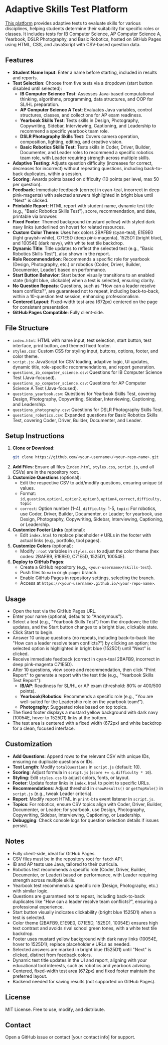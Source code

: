 # Adaptive Skills Test Platform

[This platform](https://kappter.github.io/adaptivetesting/) provides adaptive tests to evaluate skills for various disciplines, helping students determine their suitability for specific roles or classes. It includes tests for IB Computer Science, AP Computer Science A, Yearbook, DSLR Photography, and Basic Robotics, hosted on GitHub Pages using HTML, CSS, and JavaScript with CSV-based question data.

## Features
- **Student Name Input**: Enter a name before starting, included in results and reports.
- **Test Selection**: Choose from five tests via a dropdown (start button disabled until selected):
  - **IB Computer Science Test**: Assesses Java-based computational thinking, algorithms, programming, data structures, and OOP for SL/HL preparation.
  - **AP Computer Science A Test**: Evaluates Java variables, control structures, classes, and collections for AP exam readiness.
  - **Yearbook Skills Test**: Tests skills in Design, Photography, Copywriting, Sidebar, Interviewing, Captioning, and Leadership to recommend a specific yearbook team role.
  - **DSLR Photography Skills Test**: Covers camera operation, composition, lighting, editing, and creative vision.
  - **Basic Robotics Skills Test**: Tests skills in Coder, Driver, Builder, Documenter, and Leader roles to recommend a specific robotics team role, with Leader requiring strength across multiple skills.
- **Adaptive Testing**: Adjusts question difficulty (increases for correct, decreases for incorrect) without repeating questions, including back-to-back duplicates, within a session.
- **Scoring**: Awards points based on difficulty (10 points per level, max 50 per question).
- **Feedback**: Immediate feedback (correct in cyan-teal, incorrect in deep pink-magenta) with selected answers highlighted in bright blue until "Next" is clicked.
- **Printable Report**: HTML report with student name, dynamic test title (e.g., "Basic Robotics Skills Test"), score, recommendation, and date, printable via browser.
- **Fixed Footer**: Themed background (mustard yellow) with styled dark navy links (underlined on hover) for related resources.
- **Custom Color Theme**: Uses hex colors 2BAFB9 (cyan-teal), E1E9E0 (light grayish-white), C71E5D (deep pink-magenta), 1525D1 (bright blue), and 10054E (dark navy), with white test tile backdrop.
- **Dynamic Title**: Title updates to reflect the selected test (e.g., "Basic Robotics Skills Test"), also shown in the report.
- **Role Recommendation**: Recommends a specific role for yearbook (Design, Photography, etc.) or robotics (Coder, Driver, Builder, Documenter, Leader) based on performance.
- **Start Button Behavior**: Start button visually transitions to an enabled state (bright blue, clickable) when a test is selected, ensuring clarity.
- **No Question Repeats**: Questions, such as "How can a leader resolve team conflicts?", are guaranteed not to repeat, including back-to-back, within a 10-question test session, enhancing professionalism.
- **Centered Layout**: Fixed-width test area (672px) centered on the page for consistent presentation.
- **GitHub Pages Compatible**: Fully client-side.

## File Structure
- `index.html`: HTML with name input, test selection, start button, test interface, print button, and themed fixed footer.
- `styles.css`: Custom CSS for styling input, buttons, options, footer, and color theme.
- `script.js`: JavaScript for CSV loading, adaptive logic, UI updates, dynamic title, role-specific recommendations, and report generation.
- `questions_ib_computer_science.csv`: Questions for IB Computer Science Test (Java-focused).
- `questions_ap_computer_science.csv`: Questions for AP Computer Science A Test (Java-focused).
- `questions_yearbook.csv`: Questions for Yearbook Skills Test, covering Design, Photography, Copywriting, Sidebar, Interviewing, Captioning, and Leadership.
- `questions_photography.csv`: Questions for DSLR Photography Skills Test.
- `questions_robotics.csv`: Expanded questions for Basic Robotics Skills Test, covering Coder, Driver, Builder, Documenter, and Leader.

## Setup Instructions
1. **Clone or Download**:
   ```bash
   git clone https://github.com/<your-username>/<your-repo-name>.git
   ```
2. **Add Files**: Ensure all files (`index.html`, `styles.css`, `script.js`, and all CSVs) are in the repository root.
3. **Customize Questions** (optional):
   - Edit the respective CSV to add/modify questions, ensuring unique `id` values.
   - Format: `id,question,option1,option2,option3,option4,correct,difficulty,topic`
   - `correct`: Option number (1-4), `difficulty`: 1-5, `topic`: For robotics, use Coder, Driver, Builder, Documenter, or Leader; for yearbook, use Design, Photography, Copywriting, Sidebar, Interviewing, Captioning, or Leadership.
4. **Customize Footer Links** (optional):
   - Edit `index.html` to replace placeholder `#` URLs in the footer with actual links (e.g., portfolio, tool pages).
5. **Customize Colors** (optional):
   - Modify `:root` variables in `styles.css` to adjust the color theme (hex codes: 2BAFB9, E1E9E0, C71E5D, 1525D1, 10054E).
6. **Deploy to GitHub Pages**:
   - Create a GitHub repository (e.g., `<your-username>/skills-test`).
   - Push files to `main` or `gh-pages` branch.
   - Enable GitHub Pages in repository settings, selecting the branch.
   - Access at `https://<your-username>.github.io/<your-repo-name>`.

## Usage
- Open the test via the GitHub Pages URL.
- Enter your name (optional, defaults to "Anonymous").
- Select a test (e.g., "Yearbook Skills Test") from the dropdown; the title updates, and the Start button changes to a bright blue, clickable state.
- Click Start to begin.
- Answer 10 unique questions (no repeats, including back-to-back like "How can a leader resolve team conflicts?") by clicking an option; the selected option is highlighted in bright blue (1525D1) until "Next" is clicked.
- Receive immediate feedback (correct in cyan-teal 2BAFB9, incorrect in deep pink-magenta C71E5D).
- After 10 questions, view score and recommendation, then click "Print Report" to generate a report with the test title (e.g., "Yearbook Skills Test Report"):
  - **IB/AP**: Readiness for SL/HL or AP exam (threshold: 80% or 400/500 points).
  - **Yearbook/Robotics**: Recommends a specific role (e.g., "You are well-suited for the Leadership role on the yearbook team!").
  - **Photography**: Suggested roles based on top topics.
- The fixed footer displays a mustard yellow background with dark navy (10054E, hover to 1525D1) links at the bottom.
- The test area is centered with a fixed width (672px) and white backdrop for a clean, focused interface.

## Customization
- **Add Questions**: Append rows to the relevant CSV with unique IDs, ensuring no duplicate questions or IDs.
- **Test Length**: Modify `totalQuestions` in `script.js` (default: 10).
- **Scoring**: Adjust formula in `script.js` (`score += q.difficulty * 10`).
- **Styling**: Edit `styles.css` to adjust colors, fonts, or layout.
- **Footer**: Update footer links in `index.html` to point to specific URLs.
- **Recommendations**: Adjust threshold in `showResults()` or `getTopRole()` in `script.js` (e.g., tweak Leader criteria).
- **Report**: Modify report HTML in `print-btn` event listener in `script.js`.
- **Topics**: For robotics, ensure CSV topics align with Coder, Driver, Builder, Documenter, or Leader; for yearbook, use Design, Photography, Copywriting, Sidebar, Interviewing, Captioning, or Leadership.
- **Debugging**: Check console logs for question selection details if issues persist.

## Notes
- Fully client-side, ideal for GitHub Pages.
- CSV files must be in the repository root for `fetch` API.
- IB and AP tests use Java, tailored to their curricula.
- Robotics test recommends a specific role (Coder, Driver, Builder, Documenter, or Leader) based on performance, with Leader requiring strength across multiple skills.
- Yearbook test recommends a specific role (Design, Photography, etc.) with similar logic.
- Questions are guaranteed not to repeat, including back-to-back duplicates like "How can a leader resolve team conflicts?", ensuring a professional experience.
- Start button visually indicates clickability (bright blue 1525D1) when a test is selected.
- Color theme (2BAFB9, E1E9E0, C71E5D, 1525D1, 10054E) ensures high text contrast and avoids rival school green tones, with a white test tile backdrop.
- Footer uses mustard yellow background with dark navy links (10054E, hover to 1525D1); replace placeholder `#` URLs as needed.
- Selected answers are marked in bright blue (1525D1) until "Next" is clicked, distinct from feedback colors.
- Dynamic test title updates in the UI and report, aligning with your educational tool interests, such as robotics and yearbook advising.
- Centered, fixed-width test area (672px) and fixed footer maintain the preferred layout.
- Backend needed for saving results (not supported on GitHub Pages).

## License
MIT License. Free to use, modify, and distribute.

## Contact
Open a GitHub issue or contact [your contact info] for support.
